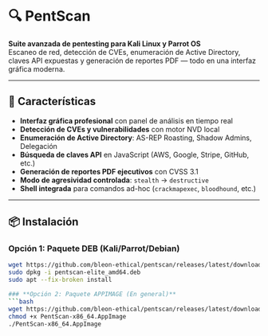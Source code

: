 # 🔍 PentScan

**Suite avanzada de pentesting para Kali Linux y Parrot OS**  
Escaneo de red, detección de CVEs, enumeración de Active Directory, claves API expuestas y generación de reportes PDF — todo en una interfaz gráfica moderna.

---

## 🚀 Características

- **Interfaz gráfica profesional** con panel de análisis en tiempo real
- **Detección de CVEs y vulnerabilidades** con motor NVD local
- **Enumeración de Active Directory**: AS-REP Roasting, Shadow Admins, Delegación
- **Búsqueda de claves API** en JavaScript (AWS, Google, Stripe, GitHub, etc.)
- **Generación de reportes PDF ejecutivos** con CVSS 3.1
- **Modo de agresividad controlada**: `stealth` → `destructive`
- **Shell integrada** para comandos ad-hoc (`crackmapexec`, `bloodhound`, etc.)

---

## 📦 Instalación

### Opción 1: Paquete DEB (Kali/Parrot/Debian)
```bash
wget https://github.com/bleon-ethical/pentscan/releases/latest/download/pentscan_amd64.deb
sudo dpkg -i pentscan-elite_amd64.deb
sudo apt --fix-broken install

### **Opción 2: Paquete APPIMAGE (En general)**
```bash
wget https://github.com/bleon-ethical/pentscan/releases/latest/download/PentScanElite-x86_64.AppImage
chmod +x PentScan-x86_64.AppImage
./PentScan-x86_64.AppImage
